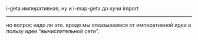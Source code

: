 i-geta императивная, ну и i-map-geta до кучи
import

---
но вопрос надо ли это. вроде мы отказываемся от императивной идеи в пользу идеи "вычислительной сети".